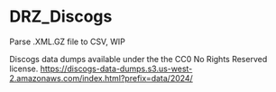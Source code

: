 # DRZ_Discogs

Parse .XML.GZ file to CSV, WIP

Discogs data dumps available under the the CC0 No Rights Reserved license.
https://discogs-data-dumps.s3.us-west-2.amazonaws.com/index.html?prefix=data/2024/